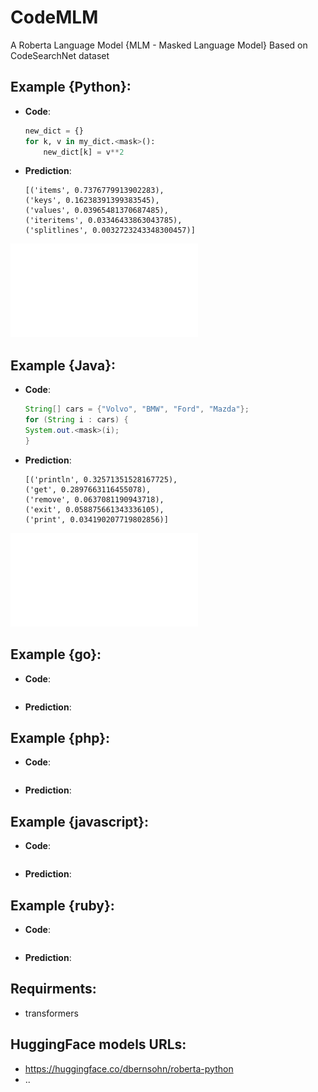 # CodeMLM
A Roberta Language Model {MLM - Masked Language Model}
Based on CodeSearchNet dataset

## Example {Python}:
+ **Code**:  
    ```python
    new_dict = {}
    for k, v in my_dict.<mask>():
        new_dict[k] = v**2
    ```
+ **Prediction**:  
    ```
    [('items', 0.7376779913902283),
    ('keys', 0.16238391399383545),
    ('values', 0.03965481370687485),
    ('iteritems', 0.03346433863043785),
    ('splitlines', 0.0032723243348300457)]
    ```
![roberta python loss](roberta-python-loss.pdf "roberta python loss")

## Example {Java}:
+ **Code**:
    ```java
    String[] cars = {"Volvo", "BMW", "Ford", "Mazda"};
    for (String i : cars) {
    System.out.<mask>(i);
    }
    ```
+ **Prediction**: 
    ```
    [('println', 0.32571351528167725),
    ('get', 0.2897663116455078),
    ('remove', 0.0637081190943718),
    ('exit', 0.058875661343336105),
    ('print', 0.034190207719802856)]
    ```
![roberta java loss](roberta-python-loss.pdf "roberta java loss")

## Example {go}:
+ **Code**:
```go
```
+ **Prediction**:  

## Example {php}:
+ **Code**:
```php
```
+ **Prediction**:  

## Example {javascript}:
+ **Code**:
```javascript
```
+ **Prediction**: 

## Example {ruby}:
+ **Code**:
```ruby
```
+ **Prediction**: 

## Requirments:
+ transformers

## HuggingFace models URLs:
+ https://huggingface.co/dbernsohn/roberta-python
+ ..